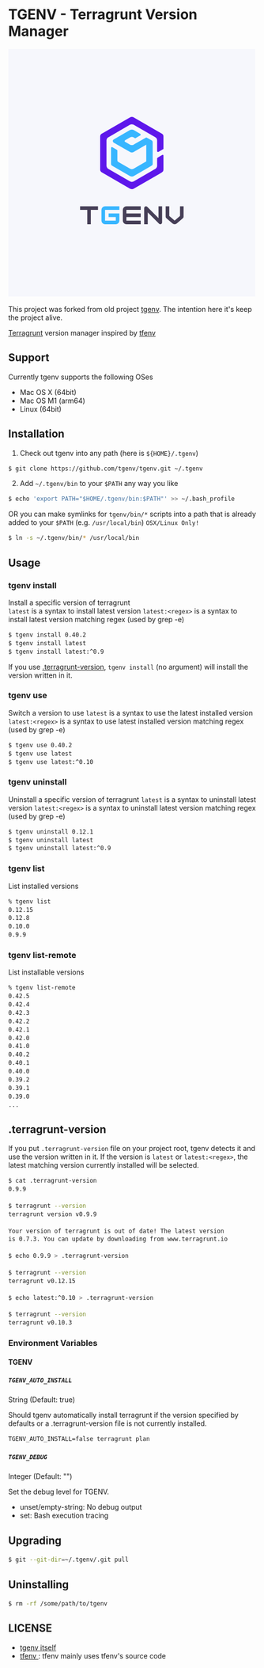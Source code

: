 # TGENV - Terragrunt Version Manager

![tgenvlogo](/assets/tgenv-logo.png)

This project was forked from old project [tgenv](https://github.com/cunymatthieu/tgenv). The intention here it's keep the project alive.

[Terragrunt](https://github.com/gruntwork-io/terragrunt) version manager inspired by [tfenv](https://github.com/kamatama41/tfenv)


## Support
Currently tgenv supports the following OSes
- Mac OS X (64bit)
- Mac OS M1 (arm64)
- Linux (64bit)

## Installation

1. Check out tgenv into any path (here is `${HOME}/.tgenv`)

  ```bash
  $ git clone https://github.com/tgenv/tgenv.git ~/.tgenv
  ```

2. Add `~/.tgenv/bin` to your `$PATH` any way you like

  ```bash
  $ echo 'export PATH="$HOME/.tgenv/bin:$PATH"' >> ~/.bash_profile
  ```

  OR you can make symlinks for `tgenv/bin/*` scripts into a path that is already added to your `$PATH` (e.g. `/usr/local/bin`) `OSX/Linux Only!`

  ```bash
  $ ln -s ~/.tgenv/bin/* /usr/local/bin
  ```

## Usage
### tgenv install
Install a specific version of terragrunt  
`latest` is a syntax to install latest version
`latest:<regex>` is a syntax to install latest version matching regex (used by grep -e)

```bash
$ tgenv install 0.40.2
$ tgenv install latest
$ tgenv install latest:^0.9
```

If you use [.terragrunt-version](#terragrunt-version), `tgenv install` (no argument) will install the version written in it.

### tgenv use
Switch a version to use
`latest` is a syntax to use the latest installed version
`latest:<regex>` is a syntax to use latest installed version matching regex (used by grep -e)

```bash
$ tgenv use 0.40.2
$ tgenv use latest
$ tgenv use latest:^0.10
```

### tgenv uninstall
Uninstall a specific version of terragrunt
`latest` is a syntax to uninstall latest version
`latest:<regex>` is a syntax to uninstall latest version matching regex (used by grep -e)

```bash
$ tgenv uninstall 0.12.1
$ tgenv uninstall latest
$ tgenv uninstall latest:^0.9
```

### tgenv list
List installed versions

```bash
% tgenv list
0.12.15
0.12.8
0.10.0
0.9.9
```

### tgenv list-remote
List installable versions

```bash
% tgenv list-remote
0.42.5
0.42.4
0.42.3
0.42.2
0.42.1
0.42.0
0.41.0
0.40.2
0.40.1
0.40.0
0.39.2
0.39.1
0.39.0
...
```

## .terragrunt-version
If you put `.terragrunt-version` file on your project root, tgenv detects it and use the version written in it. If the version is `latest` or `latest:<regex>`, the latest matching version currently installed will be selected.

```bash
$ cat .terragrunt-version
0.9.9

$ terragrunt --version
terragrunt version v0.9.9

Your version of terragrunt is out of date! The latest version
is 0.7.3. You can update by downloading from www.terragrunt.io

$ echo 0.9.9 > .terragrunt-version

$ terragrunt --version
terragrunt v0.12.15

$ echo latest:^0.10 > .terragrunt-version

$ terragrunt --version
terragrunt v0.10.3
```

### Environment Variables

#### TGENV

##### `TGENV_AUTO_INSTALL`

String (Default: true)

Should tgenv automatically install terragrunt if the version specified by defaults or a .terragrunt-version file is not currently installed.

```console
TGENV_AUTO_INSTALL=false terragrunt plan
```

##### `TGENV_DEBUG`

Integer (Default: "")

Set the debug level for TGENV.

* unset/empty-string: No debug output
* set: Bash execution tracing

## Upgrading
```bash
$ git --git-dir=~/.tgenv/.git pull
```

## Uninstalling
```bash
$ rm -rf /some/path/to/tgenv
```

## LICENSE
- [tgenv itself](https://github.com/tgenv/tgenv/blob/master/LICENSE)
- [tfenv ](https://github.com/kamatama41/tgenv/blob/master/LICENSE) : tfenv mainly uses tfenv's source code
